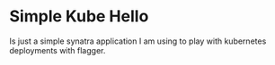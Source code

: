 # Simple Kube Hello

Is just a simple synatra application I am using to play with kubernetes deployments with flagger.
